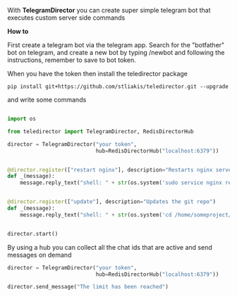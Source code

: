 With **TelegramDirector** you can create super simple telegram bot that executes custom server side commands

**How to**

First create a telegram bot via the telegram app. Search for the "botfather" bot on telegram, and create a new bot by typing /newbot and following the instructions, remember to save to bot token.

When you have the token then install the teledirector package

`pip install git+https://github.com/stliakis/teledirector.git --upgrade`

and write some commands

```python

import os

from teledirector import TelegramDirector, RedisDirectorHub

director = TelegramDirector("your token",
                            hub=RedisDirectorHub("localhost:6379"))


@director.register(["restart nginx"], description="Restarts nginx server")
def _(message):
    message.reply_text("shell: " + str(os.system('sudo service nginx restart')))


@director.register(["update"], description="Updates the git repo")
def _(message):
    message.reply_text("shell: " + str(os.system('cd /home/someproject/;git fetch;git pull;service uwsgi restart;')))


director.start()


```


By using a hub you can collect all the chat ids that are active and send messages on demand

```python
director = TelegramDirector("your token",
                            hub=RedisDirectorHub("localhost:6379"))

director.send_message("The limit has been reached")
```